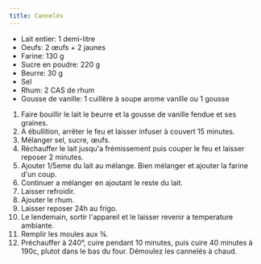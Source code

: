 ```yaml
---
title: Cannelés
---
```


- Lait entier: 1 demi-litre
- Oeufs: 2 œufs + 2 jaunes
- Farine: 130 g
- Sucre en poudre: 220 g
- Beurre: 30 g
- Sel
- Rhum: 2 CAS de rhum
- Gousse de vanille: 1 cuillère à soupe arome vanille ou 1 gousse

1. Faire bouillir le lait le beurre et la gousse de vanille fendue et ses graines.
1. A ébullition, arrêter le feu et laisser infuser à couvert 15 minutes.
1. Mélanger sel, sucre, œufs.
1. Réchauffer le lait jusqu'a frémissement puis couper le feu et
   laisser reposer 2 minutes.
1. Ajouter 1/5eme du lait au mélange. Bien mélanger et ajouter la
   farine d'un coup.
1. Continuer a mélanger en ajoutant le reste du lait.
1. Laisser refroidir.
1. Ajouter le rhum.
1. Laisser reposer 24h au frigo.
1. Le lendemain, sortir l'appareil et le laisser revenir a temperature ambiante.
1. Remplir les moules aux ¾.
1. Préchauffer à 240°, cuire pendant 10 minutes, puis cuire 40 minutes à 190c,
   plutot dans le bas du four. Démoulez les cannelés à chaud.
